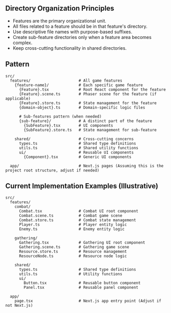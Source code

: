 ## Directory Organization Principles
- Features are the primary organizational unit.
- All files related to a feature should be in that feature's directory.
- Use descriptive file names with purpose-based suffixes.
- Create sub-feature directories only when a feature area becomes complex.
- Keep cross-cutting functionality in shared directories.

## Pattern
```
src/
  features/                     # All game features
    {feature-name}/             # Each specific game feature
      {Feature}.tsx             # Root React component for the feature
      {Feature}.scene.ts        # Phaser scene for the feature (if applicable)
      {Feature}.store.ts        # State management for the feature
      {domain-object}.ts        # Domain-specific logic files

      # Sub-features pattern (when needed)
      {sub-feature}/            # A distinct part of the feature
        {SubFeature}.tsx        # UI components
        {SubFeature}.store.ts   # State management for sub-feature

    shared/                     # Cross-cutting concerns
      types.ts                  # Shared type definitions
      utils.ts                  # Shared utility functions
      ui/                       # Reusable UI components
        {Component}.tsx         # Generic UI components

  app/                          # Next.js pages (Assuming this is the project root structure, adjust if needed)
```

## Current Implementation Examples (Illustrative)
```
src/
  features/
    combat/
      Combat.tsx                # Combat UI root component
      Combat.scene.ts           # Combat game scene
      Combat.store.ts           # Combat state management
      Player.ts                 # Player entity logic
      Enemy.ts                  # Enemy entity logic

    gathering/
      Gathering.tsx             # Gathering UI root component
      Gathering.scene.ts        # Gathering game scene
      Resource.store.ts         # Resource management
      ResourceNode.ts           # Resource node logic

    shared/
      types.ts                  # Shared type definitions
      utils.ts                  # Utility functions
      ui/
        Button.tsx              # Reusable button component
        Panel.tsx               # Reusable panel component

  app/
    page.tsx                    # Next.js app entry point (Adjust if not Next.js)
```